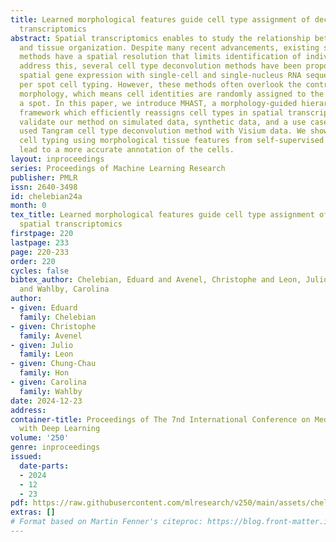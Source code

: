 ```yaml
---
title: Learned morphological features guide cell type assignment of deconvolved spatial
  transcriptomics
abstract: Spatial transcriptomics enables to study the relationship between gene expression
  and tissue organization. Despite many recent advancements, existing sequencing-based
  methods have a spatial resolution that limits identification of individual cells.  To
  address this, several cell type deconvolution methods have been proposed to integrate
  spatial gene expression with single-cell and single-nucleus RNA sequencing, producing
  per spot cell typing. However, these methods often overlook the contribution of
  morphology, which means cell identities are randomly assigned to the nuclei within
  a spot. In this paper, we introduce MHAST, a morphology-guided hierarchical permutation-based
  framework which efficiently reassigns cell types in spatial transcriptomics. We
  validate our method on simulated data, synthetic data, and a use case on the broadly
  used Tangram cell type deconvolution method with Visium data. We show that deconvolution-based
  cell typing using morphological tissue features from self-supervised deep learning
  lead to a more accurate annotation of the cells.
layout: inproceedings
series: Proceedings of Machine Learning Research
publisher: PMLR
issn: 2640-3498
id: chelebian24a
month: 0
tex_title: Learned morphological features guide cell type assignment of deconvolved
  spatial transcriptomics
firstpage: 220
lastpage: 233
page: 220-233
order: 220
cycles: false
bibtex_author: Chelebian, Eduard and Avenel, Christophe and Leon, Julio and Hon, Chung-Chau
  and Wahlby, Carolina
author:
- given: Eduard
  family: Chelebian
- given: Christophe
  family: Avenel
- given: Julio
  family: Leon
- given: Chung-Chau
  family: Hon
- given: Carolina
  family: Wahlby
date: 2024-12-23
address:
container-title: Proceedings of The 7nd International Conference on Medical Imaging
  with Deep Learning
volume: '250'
genre: inproceedings
issued:
  date-parts:
  - 2024
  - 12
  - 23
pdf: https://raw.githubusercontent.com/mlresearch/v250/main/assets/chelebian24a/chelebian24a.pdf
extras: []
# Format based on Martin Fenner's citeproc: https://blog.front-matter.io/posts/citeproc-yaml-for-bibliographies/
---
```

